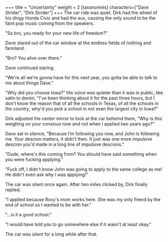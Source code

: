 +++
title = "Uncertainty"
weight = 2
[taxonomies]
characters=["Dave Strider", "Dirk Strider"]
+++
The car ride was quiet. Dirk had the wheel of his dingy Honda Civic and had the aux, causing the only sound to be the faint pop music coming from the speakers.
<!-- more -->

"So bro, you ready for your new life of freedom?"

Dave stared out of the car window at the endless fields of nothing and farmland.

"Bro? You alive over there."

Dave continued staring.

"We're all we're gonna have for this next year, you gotta be able to talk to me about things Dave."

"Why did you choose Iowa?" His voice was quieter than it was in public, like satin to denim, "I've been thinking about it for the past three hours, but I don't know the reason that of all the schools in Texas, of all the schools in the *country*, why'd you pick a school in not even the largest city in Iowa?"

Dirk adjusted the center mirror to look at the car beheind them, "Why is this weighing on your consious now and not when I applied two years ago?"

Dave sat in silence, "Because I'm following you now, and John is following me. Your descion matters, it didn't then. It just was one more impulsive descion you'd made in a long line of impulsive descions."

"Dude, where's this coming from? You should have said something when you were fucking applying."

"Fuck off, I didn't know John was going to apply to the same college as me! He didn't even ask why I was applying!"

The car was silent once again. After two miles clicked by, Dirk finally replied.

"I applied because Roxy's mom works here. She was my only friend by the end of school so I wanted to be with her."

"&#x2026;is it a good school."

"I would have told you to go somewhere else if it wasn't at least okay."

The car was silent for a long while after that.

